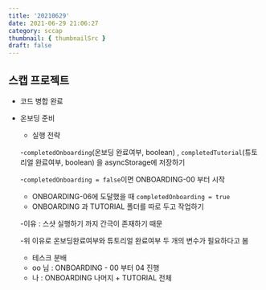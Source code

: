 ```yaml
---
title: '20210629'
date: 2021-06-29 21:06:27
category: sccap
thumbnail: { thumbnailSrc }
draft: false
---
```


## 스캡 프로젝트

- 코드 병합 완료

- 온보딩 준비

  - 실행 전략

  -`completedOnboarding`(온보딩 완료여부, boolean) , `completedTutorial`(튜토리얼 완료여부, boolean) 을 asyncStorage에 저장하기

  -`completedOnboarding = false`이면 ONBOARDING-00 부터 시작

  - ONBOARDING-06에 도달했을 때 `completedOnboarding = true`
  - ONBOARDING 과 TUTORIAL 폴더를 따로 두고 작업하기

  -이유 : 스샷 실행하기 까지 간극이 존재하기 때문

  -위 이유로 온보딩완료여부와 튜토리얼 완료여부 두 개의 변수가 필요하다고 봄

  - 테스크 분배
  - oo 님 : ONBOARDING - 00 부터 04 진행
  - 나 : ONBOARDING 나머지 + TUTORIAL 전체
